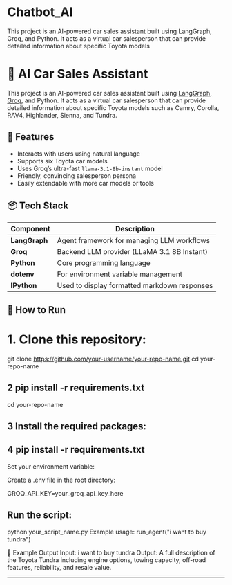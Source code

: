 # Chatbot_AI
This project is an AI-powered car sales assistant built using LangGraph, Groq, and Python. It acts as a virtual car salesperson that can provide detailed information about specific Toyota models 

# 🚗 AI Car Sales Assistant

This project is an AI-powered car sales assistant built using [LangGraph](https://github.com/langchain-ai/langgraph), [Groq](https://groq.com/), and Python. It acts as a virtual car salesperson that can provide detailed information about specific Toyota models such as Camry, Corolla, RAV4, Highlander, Sienna, and Tundra.

## 🧠 Features

- Interacts with users using natural language
- Supports six Toyota car models
- Uses Groq’s ultra-fast `llama-3.1-8b-instant` model
- Friendly, convincing salesperson persona
- Easily extendable with more car models or tools

## 📦 Tech Stack

| Component | Description |
|----------|-------------|
| **LangGraph** | Agent framework for managing LLM workflows |
| **Groq** | Backend LLM provider (LLaMA 3.1 8B Instant) |
| **Python** | Core programming language |
| **dotenv** | For environment variable management |
| **IPython** | Used to display formatted markdown responses |

## 🚀 How to Run

# 1. Clone this repository:
   git clone https://github.com/your-username/your-repo-name.git
   cd your-repo-name

## 2  pip install -r requirements.txt
 cd your-repo-name

## 3 Install the required packages:

## 4 pip install -r requirements.txt
Set your environment variable:

Create a .env file in the root directory:

GROQ_API_KEY=your_groq_api_key_here

## Run the script:

python your_script_name.py
Example usage:
run_agent("i want to buy tundra")

🧪 Example Output
Input: i want to buy tundra
Output: A full description of the Toyota Tundra including engine options, towing capacity, off-road features, reliability, and resale value.



---




